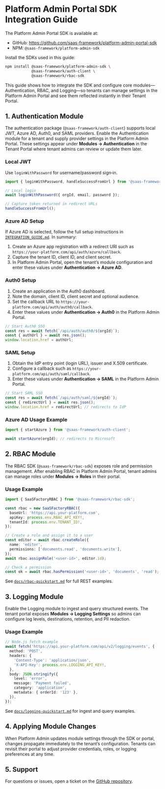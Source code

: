 # Platform Admin Portal SDK Integration Guide

The Platform Admin Portal SDK is available at:

- GitHub: https://github.com/saas-framework/platform-admin-portal-sdk
- NPM: `@saas-framework/platform-admin-sdk`

Install the SDKs used in this guide:

```bash
npm install @saas-framework/platform-admin-sdk \
            @saas-framework/auth-client \
            @saas-framework/rbac-sdk
```

This guide shows how to integrate the SDK and configure core modules—Authentication, RBAC, and Logging—so tenants can manage settings in the Platform Admin Portal and see them reflected instantly in their Tenant Portal.

## 1. Authentication Module

The authentication package (`@saas-framework/auth-client`) supports local JWT, Azure AD, Auth0, and SAML providers. Enable the Authentication module for a tenant and supply provider settings in the Platform Admin Portal. These settings appear under **Modules → Authentication** in the Tenant Portal where tenant admins can review or update them later.

### Local JWT

Use `loginWithPassword` for username/password sign‑in.

```ts
import { loginWithPassword, handleSuccessFromUrl } from '@saas-framework/auth-client';

// Local login
await loginWithPassword({ orgId, email, password });

// Capture token returned in redirect URLs
handleSuccessFromUrl();
```

### Azure AD Setup

If Azure AD is selected, follow the full setup instructions in [`INTEGRATION_GUIDE.md`](../INTEGRATION_GUIDE.md#azure-ad-setup-tenant-app-registration). In summary:

1. Create an Azure app registration with a redirect URI such as `https://your-platform.com/api/auth/azure/callback`.
2. Capture the tenant ID, client ID, and client secret.
3. In Platform Admin Portal, open the tenant’s module configuration and enter these values under **Authentication → Azure AD**.

### Auth0 Setup

1. Create an application in the Auth0 dashboard.
2. Note the domain, client ID, client secret and optional audience.
3. Set the callback URL to `https://your-platform.com/api/auth/auth0/callback`.
4. Enter these values under **Authentication → Auth0** in the Platform Admin Portal.

```ts
// Start Auth0 SSO
const res = await fetch(`/api/auth/auth0/${orgId}`);
const { authUrl } = await res.json();
window.location.href = authUrl;
```

### SAML Setup

1. Obtain the IdP entry point (login URL), issuer and X.509 certificate.
2. Configure a callback such as `https://your-platform.com/api/auth/saml/callback`.
3. Enter these values under **Authentication → SAML** in the Platform Admin Portal.

```ts
// Start SAML SSO
const res = await fetch(`/api/auth/saml/${orgId}`);
const { redirectUrl } = await res.json();
window.location.href = redirectUrl; // redirects to IdP
```

### Azure AD Usage Example

```ts
import { startAzure } from '@saas-framework/auth-client';

await startAzure(orgId); // redirects to Microsoft
```

## 2. RBAC Module

The RBAC SDK (`@saas-framework/rbac-sdk`) exposes role and permission management. After enabling RBAC in Platform Admin Portal, tenant admins can manage roles under **Modules → Roles** in their portal.

### Usage Example

```ts
import { SaaSFactoryRBAC } from '@saas-framework/rbac-sdk';

const rbac = new SaaSFactoryRBAC({
  baseUrl: 'https://api.your-platform.com',
  apiKey: process.env.RBAC_API_KEY!,
  tenantId: process.env.TENANT_ID!,
});

// Create a role and assign it to a user
const editor = await rbac.createRole({
  name: 'editor',
  permissions: ['documents.read', 'documents.write'],
});
await rbac.assignRole('<user-id>', editor.id);

// Check a permission
const ok = await rbac.hasPermission('<user-id>', 'documents', 'read');
```

See [`docs/rbac-quickstart.md`](./rbac-quickstart.md) for full REST examples.

## 3. Logging Module

Enable the Logging module to ingest and query structured events. The tenant portal exposes **Modules → Logging Settings** so admins can configure log levels, destinations, retention, and PII redaction.

### Usage Example

```ts
// Node.js fetch example
await fetch('https://api.your-platform.com/api/v2/logging/events', {
  method: 'POST',
  headers: {
    'Content-Type': 'application/json',
    'X-API-Key': process.env.LOGGING_API_KEY!,
  },
  body: JSON.stringify({
    level: 'error',
    message: 'Payment failed',
    category: 'application',
    metadata: { orderId: '123' },
  }),
});
```

See [`docs/logging-quickstart.md`](./logging-quickstart.md) for ingest and query examples.

## 4. Applying Module Changes

When Platform Admin updates module settings through the SDK or portal, changes propagate immediately to the tenant’s configuration. Tenants can revisit their portal to adjust provider credentials, roles, or logging preferences at any time.

## 5. Support

For questions or issues, open a ticket on the [GitHub repository](https://github.com/saas-framework/platform-admin-portal-sdk/issues).

